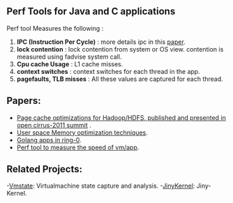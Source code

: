 ## Perf Tools for Java and C applications
Perf tool Measures the following :
1. **IPC (Instruction Per Cycle)** : more details ipc in this [paper](../master/docs/Perf_IPC.pdf).
2. **lock contention** : lock contention from system or OS view. contention is measured using fadvise system call.
3. **Cpu cache  Usage** : L1 cache misses.
4. **context switches** : context switches for each thread in the app.
5. **pagefaults, TLB misses** :  All these values are captured for each thread.


## Papers:
 -   [Page cache optimizations for Hadoop/HDFS, published and presented in open cirrus-2011 summit](../master/docs/PageCache-Open-Cirrus.pdf) .
 -   [User space Memory optimization techniques](../master/docs/malloc_paper_techpulse_submit_final.pdf).
 -   [Golang apps in ring-0](../master/docs/GolangAppInRing0.pdf).
 -   [Perf tool to measure the speed of vm/app](../master/docs/Perf_IPC.pdf).

## Related Projects:
 -[Vmstate](https://github.com/naredula-jana/vmstate): Virtualmachine state capture and analysis.
 -[JinyKernel](https://github.com/naredula-jana/Jiny-Kernel): Jiny-Kernel.
